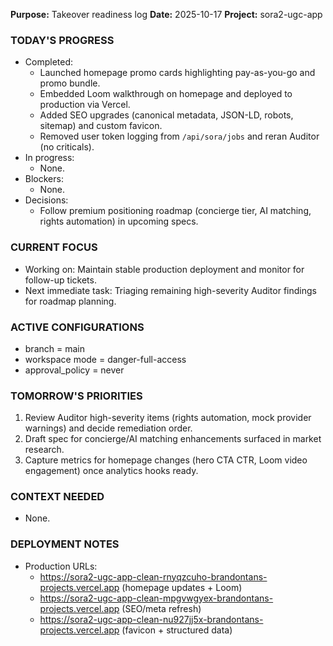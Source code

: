 **Purpose:** Takeover readiness log
**Date:** 2025-10-17
**Project:** sora2-ugc-app

### TODAY'S PROGRESS
- Completed:
  - Launched homepage promo cards highlighting pay-as-you-go and promo bundle.
  - Embedded Loom walkthrough on homepage and deployed to production via Vercel.
  - Added SEO upgrades (canonical metadata, JSON-LD, robots, sitemap) and custom favicon.
  - Removed user token logging from `/api/sora/jobs` and reran Auditor (no criticals).
- In progress:
  - None.
- Blockers:
  - None.
- Decisions:
  - Follow premium positioning roadmap (concierge tier, AI matching, rights automation) in upcoming specs.

### CURRENT FOCUS
- Working on: Maintain stable production deployment and monitor for follow-up tickets.
- Next immediate task: Triaging remaining high-severity Auditor findings for roadmap planning.

### ACTIVE CONFIGURATIONS
- branch = main
- workspace mode = danger-full-access
- approval_policy = never

### TOMORROW'S PRIORITIES
1. Review Auditor high-severity items (rights automation, mock provider warnings) and decide remediation order.
2. Draft spec for concierge/AI matching enhancements surfaced in market research.
3. Capture metrics for homepage changes (hero CTA CTR, Loom video engagement) once analytics hooks ready.

### CONTEXT NEEDED
- None.

### DEPLOYMENT NOTES
- Production URLs:
  - https://sora2-ugc-app-clean-rnyqzcuho-brandontans-projects.vercel.app (homepage updates + Loom)
  - https://sora2-ugc-app-clean-mpgvwgyex-brandontans-projects.vercel.app (SEO/meta refresh)
  - https://sora2-ugc-app-clean-nu927jj5x-brandontans-projects.vercel.app (favicon + structured data)

